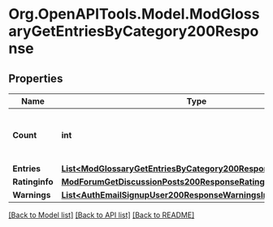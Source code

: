 # Org.OpenAPITools.Model.ModGlossaryGetEntriesByCategory200Response

## Properties

Name | Type | Description | Notes
------------ | ------------- | ------------- | -------------
**Count** | **int** | The total number of records matching the request. | 
**Entries** | [**List&lt;ModGlossaryGetEntriesByCategory200ResponseEntriesInner&gt;**](ModGlossaryGetEntriesByCategory200ResponseEntriesInner.md) |  | 
**Ratinginfo** | [**ModForumGetDiscussionPosts200ResponseRatinginfo**](ModForumGetDiscussionPosts200ResponseRatinginfo.md) |  | [optional] 
**Warnings** | [**List&lt;AuthEmailSignupUser200ResponseWarningsInner&gt;**](AuthEmailSignupUser200ResponseWarningsInner.md) |  | [optional] 

[[Back to Model list]](../README.md#documentation-for-models) [[Back to API list]](../README.md#documentation-for-api-endpoints) [[Back to README]](../README.md)

